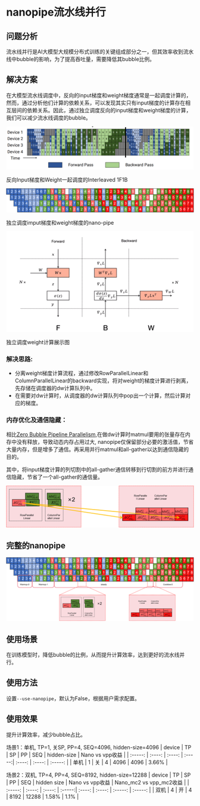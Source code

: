 # nanopipe流水线并行

## 问题分析

流水线并行是AI大模型大规模分布式训练的关键组成部分之一，但其效率收到流水线中bubble的影响，为了提高吞吐量，需要降低其bubble比例。

## 解决方案

在大模型流水线调度中，反向的input梯度和weight梯度通常是一起调度计算的，然而，通过分析他们计算的依赖关系，可以发现其实只有input梯度的计算存在相互层间的依赖关系。因此，通过独立调度反向的input梯度和weight梯度的计算，我们可以减少流水线调度的bubble。

![img](../../sources/images/virtual-pipeline.PNG)

反向Input梯度和Weight一起调度的Interleaved 1F1B

![img](../../sources/images/nanopipe.png)

独立调度imput梯度和weight梯度的nano-pipe

![img](../../sources/images/FBW.png)

独立调度weight计算展示图

### 解决思路:

* 分离weight梯度计算流程，通过修改RowParallelLinear和ColumnParallelLinear的backward实现，将对weight的梯度计算进行剥离，先存储在调度器的dw计算队列中。
* 在需要对dw计算时，从调度器的dw计算队列中pop出一个计算，然后计算对应的梯度。

### 内存优化及通信隐藏：

相比[Zero Bubble Pipeline Parallelism](https://arxiv.org/abs/2401.10241),在做dw计算时matmul要用的张量存在内存中没有释放，导致动态内存占用过大, nanopipe仅保留部分必要的激活值，节省大量内存，但是增多了通信。再采用并行matmul和all-gather以达到通信隐藏的目的。

其中，将input梯度计算的列切割中的all-gather通信转移到行切割的前方并进行通信隐藏，节省了一个all-gather的通信量。

![img](../../sources/images/ag_mm.png)

## 完整的nanopipe

![img](../../sources/images/nanopipe_mm.png)

## 使用场景

在训练模型时，降低bubble的比例，从而提升计算效率，达到更好的流水线并行。

## 使用方法

设置`--use-nanopipe`，默认为False，根据用户需求配置。

## 使用效果

提升计算效率，减少bubble占比。


场景1：单机, TP=1, 关SP, PP=4, SEQ=4096, hidden-size=4096
| device | TP | SP | PP | SEQ | hidden-size | Nano vs vpp收益 |
| :-----: | :----: | :----: | :-----:| :----: | :----: | :-----: |
| 单机 | 1 | 关 | 4 | 4096 | 4096 | 3.66% |

场景2：双机, TP=4, PP=4, SEQ=8192, hidden-size=12288
| device | TP | SP | PP | SEQ | hidden size | Nano vs vpp收益 | Nano_mc2 vs vpp_mc2收益 |
| :-----: | :----: | :----: | :-----:| :----: | :----: | :-----: | :-----: |
| 双机 | 4 | 开 | 4 | 8192 | 12288 | 1.58% | 1.1% |
